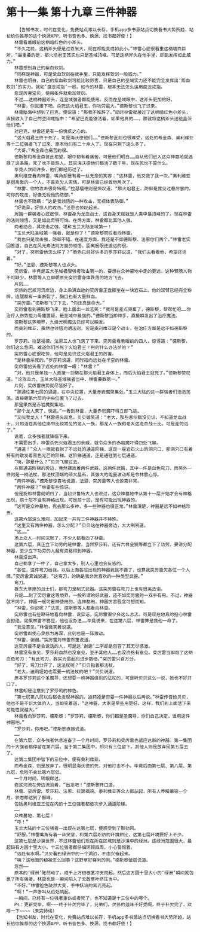 # 第十一集 第十九章 三件神器
        【告知书友，时代在变化，免费站点难以长存，手机app多书源站点切换看书大势所趋，站长给你推荐的这个换源APP，听书音色多、换源、找书都好使！】
       林雷看着眼前这柄暗红色的小斧头。
       “不久之前，这柄斧头便是过百米大，现在却能变成如此小。”林雷心底很看重这柄嗜血巨斧，“最重要的是，那火焰君王其实也只是圣域顶峰。可是这柄斧头在他手里，却能发挥如此威力。”
       林雷想到自己的紫血软剑。
       “同样是神器，可是紫血软剑在我手里，只能发挥软剑一般威力。”
       林雷也明白，自己的紫血软剑可能比较厉害，只是自己的圣域实力还不能完全发挥出‘紫血软剑’的实力。就如‘盘龙戒指’一般。如今的林雷，根本无法怎么运用盘龙戒指。
       愈是厉害宝贝，使用条件就愈加苛刻。
       不过……这柄神器斧头，连圣域强者都能使用。反而在圣域眼中，这斧头更加的好。
       “林雷，你就接下吧。杀死这火焰君王，你功劳最大。”德斯黎也飞了过来。
       林雷脑海中想到了巴克，便说道：“那我不推辞了。”同时林雷就接过了这柄暗红色小斧头，直接收入了自己的空间戒指中：“希望巴克能够活着，如果他真的……，那就将这柄斧头送给盖茨他们吧。”
       对巴克，林雷还是有一份愧疚之心的。
       “这火焰君王终于死了，可是海沃德他们……”德斯黎此刻也很难受，远处的希金森、奥利维亚等十二位强者飞了过来，原本他们有二十余人了。现在只剩下这么多了。
       “大哥。”希金森也痛苦的很。
       德斯黎和希金森彼此相望，眼中都有着痛苦。可是他们明白……自从他们进入这众神墓地就选择了这条路。死了也不能怨人。其实海沃德他们都活了数千年，现在死也不算什么。
       毕竟人世间许多，他们都经历过了。
       奥利维亚看向林雷，嘴角却是有着一丝无奈的笑容：“这林雷，他又救了我一次。”奥利维亚是很高傲的一个人，不喜欢欠人恩情。可是林雷已经救他两次了。
       “林雷，你的攻击很奇特啊。”拉瑟福德则是惊叹道，“那火焰君王，防御是我见过最厉害的，可你的攻击，好像无视他的防御。”
       林雷也不隐瞒：“这是我领悟的一种攻击，无视体表防御。”
       “好诡异，好惊人的攻击。”法恩也惊叹起来。
       周围一群强者心底震惊，林雷身为龙血战士，这自身天赋就是人类中最顶峰的了。现在林雷的法则领悟，又是如此奇特可怕。在两方面，林雷都比其他人强。
       两者结合，其攻击之强，堪称玉兰大陆圣域第一！
       “玉兰大陆圣域第一强者，就是你了！”德斯黎赞叹看向林雷。
       “我也只是攻击强，防御不错。在速度方面，我还是不如德斯黎、法恩你们两个。”林雷老实回答道，自己在风元素法则方面的领悟，距离极限还遥远的很。
       “对了，突厉雷他怎么样了？”脸色已经好许多的罗莎莉说道，“我们去看看他，希望还活着。”
       “好。”法恩、德斯黎等人也点头。
       突厉雷，毕竟是五大圣域极限强者攻击第一的，要想在众神墓地中走的更远，这种臂膀人物不可缺少，林雷等人立即朝原先突厉雷身体跌落的地方飞去。
       片刻……
       炽热的岩浆河流岸边，身上染满血迹的突厉雷正盘膝坐在一块岩石上。他的双臂已经完全粉碎，连腿都有一条断裂了，胸口也有大量鲜血。
       “突厉雷。”德斯黎飞了下去，“你还真是命大。”
       突厉雷看到德斯黎飞来，脸上露出一丝苦笑：“我可是差点完蛋了，德斯黎，帮帮忙吧……你治疗人伤势能力毋庸置疑，是圣域中最强的。”德斯黎当即伸手，直接瞬发出了治疗魔法。
       德斯黎这等境界，九级光明魔法已经可以瞬发。
       而奥利维亚，虽然也领悟光明法则，可是奥利维亚是个战士，在治疗方面是远不如德斯黎的。
       罗莎莉、拉瑟福德、法恩三人也飞落了下来，突厉雷看着眼前的四人，惊讶道：“德斯黎，你们这么悠闲，难道你们杀死了火焰君王？用的什么办法杀的？”
       突厉雷心底很吃惊，他可是见识过火焰君王的厉害。
       “是林雷杀死的。”罗莎莉说道，同时指向远处在半空的林雷。
       突厉雷抬头看了远处的林雷一眼：“林雷？”
       “对，他只是单独一人直接一剑劈在那火焰君王身体上，而后火焰君王就死了。”德斯黎赞叹道，“论攻击力，玉兰大陆圣域强者当中，林雷要数第一。”
       片刻，突厉雷伤势就尽皆好了。
       “那通往第七层的通道，在中央位置，大量赤岩魔聚集处。”玉兰大陆的这一群强者们浩浩荡荡，直接朝第六层的中央位置飞了过去。
       那里果然是赤岩魔聚集地。
       “那个龙人来了，快逃。”一看到林雷，大量赤岩魔吓得立即飞逃。
       “又叫我龙人！”林雷摇头叹息，贝贝嬉笑道：“老大，那些家伙都没见识，不知道龙血战士，只知道在其他位面中比较常见的龙人一族，那龙人一族和老大这龙血战士比，可是差的远了。”
       说着，众多强者就降临下来。
       不需要出手，林雷杀死火焰君王的余威，就令众多的赤岩魔吓得四处飞窜。
       “通道！”众人一眼就看到了不远处的通道阶梯，这是一座岩石火山的洞穴口，那洞穴口有着特有的散发着黑色光芒的阶梯。这阶梯通道，正是通往第七层通道。
       “咦，那是什么？”贝贝飞窜过去。
       在那通道阶梯的旁边，竟然摆放着两件武器，这两件武器，其中一件是血色弯刀，而另外一件则是一柄法杖。那法杖顶端的硕大晶石，其强大的能量波动却是令林雷心惊。
       “两件神器。”德斯黎惊喜地说道，法恩、突厉雷等人也惊喜非常。
       “两件神器？”林雷有些惊讶。
       但是旋即林雷就明白了，当初贝鲁特大人也说过，这众神墓地中从第十一层开始才会有神格出现，前十层不会有神格出现。可是前十层，是有可能出现神器的。
       “这可是众神墓地，死去那么多神，多一些神器也很正常。”林雷清楚，神器是远不如神格珍贵。
       这第六层这么难闯，加起来一共有三件神器并不特殊。
       “这里又有两件神器，怎么分配？”贝贝站在神器旁边，大大咧咧道。
       “这……”
       场上众人一时间沉默了，不少人都看向了林雷。
       这第六层，真正立下功劳的是林雷，当然罗莎莉，还有六目金猊等都立下了功劳。要说分配神器，至少立下功劳的人最有资格得到神器。
       林雷没出声。
       自己都拿了一件了，自己拿太多，别人心里也会反感的。
       “各位，这件弯刀给我。以后上面各层出现的神器我就不要了，也算我突厉雷欠各位一个人情。”突厉雷真诚说道，“这弯刀，的确是我非常喜欢的一种类型武器。”
       弯刀。
       极东大草原的战士们，那弯刀是制式武器。这突厉雷在弯刀上也有很高造诣。
       只是……到了突厉雷这等境界，一般所谓的好武器，还不如突厉雷的一双手有用。不过，神器就不同了。神器一般可是神使用的，连神都用，神器厉害程度可想而知。
       “林雷，你说呢？”法恩、德斯黎等人都看向林雷。
       突厉雷也有些期待地看向林雷，说实话，突厉雷很少会这么忐忑。可是现在他真的担心林雷会拒绝。如果林雷不答应，他也没办法……毕竟说来，在这第六层，林雷算是救他一命了。
       “我没意见。”林雷微笑着说道。
       突厉雷即使心灵修为再深，此刻也是一阵激动。
       “林雷，谢谢。”突厉雷对林雷郑重说道。
       这突厉雷不是会说话的人，可是这‘谢谢’二字却是包容了其无尽感激。
       林雷没有意见，罗莎莉自然也没意见，至于其他人……也没资格有意见。突厉雷当即取了这柄血色弯刀：“有此弯刀，我实力最起码进步数倍。”突厉雷兴奋万分。
       “好了，弯刀分开了，这法杖呢？”贝贝指着那法杖。
       “老大，迪莉娅她也需要一柄法杖的吧？”贝贝说道。
       原本罗莎莉这个圣魔导，还想要一柄神器级别的法杖的，可是听贝贝这么一说，她也不好开口了。
       林雷却是注意到了罗莎莉的神色。
       “第七层第八层以后都会发现神器的。迪莉娅是否要一件神器以后再说。”林雷传音给贝贝，他也不是不识大体的人，当即笑着道，“这神器，大家是早些用更好。这样，我们到上面活下来可能性就越大。”
       林雷看向罗莎莉、德斯黎：“罗莎莉、德斯黎，你们都是圣魔导，你们自己决定，谁用这件神器吧。”
       “罗莎莉，你用吧。”德斯黎直接说道。
       ……
       在第六层，众多强者休息准备了一个月时间，罗莎莉和突厉雷也适应这新的神器。第一集团的十大强者都停留在第六层，至于第二集团中，却只有三位留下。其他人则是放弃回第五层去了。
       这第二集团中留下的三位中，便有奥利维亚。
       而希金森，则是放弃了。很明显海沃德的死，对他打击不小。毕竟后面第七层、第八层、第九层，危险不会比第六层低。
       一个月时间，转眼即过。
       岩浆河流在旁边流淌着，“出发吧！”德斯黎开口道。
       林雷、突厉雷、罗莎莉、法恩、拉瑟福德、奥利维亚等众人都站起，所有人养精蓄锐一个月，状态都达到了巅峰。
       包括奥利维亚三位在内的十三位强者都依次步入通道阶梯。
       ……
       众神墓地，第七层！
       “呼！”
       玉兰大陆的十三位强者一出现在这第七层，便感受到了那劲风。
       “舒服。”林雷嘴角有着一丝笑意，和第六层炽热的环境相比，这第七层环境要好上不少。
       这第七层是沙漠世界，不过林雷他们现在所在区域则是沙漠中的绿洲。这绿洲范围很大，最起码有方圆十里大小。十三位强者都仔细环顾四周，小心警惕着。
       “远处有水啊。”贝贝看到绿洲中的一个湖泊，不由兴奋起来。
       “咦？这地面的植被怎么回事？这野草好锋利的刺。”德斯黎皱眉说道。
       忽然——
       原本的‘绿洲’陡然动了，成千上万根根茎冲天而起，然后这方圆十里大小的‘绿洲’瞬间就包裹了所有强者，林雷也是一瞬间陷入了无数草叶挤压当中。
       “不好。”林雷脸色陡然大变，手中妖冶的紫光亮起。
       “啊！”一声惨叫从远处响起。
       一瞬间，已经有一位强者重伤或者死了，也不知道是十三位中的哪个。
       Ps：更新完毕，啊~~~终于补欠完毕了，兄弟们，欠债的滋味不好受啊，终于补欠完了，欢呼一下~~~~（未完待续）
       【告知书友，时代在变化，免费站点难以长存，手机app多书源站点切换看书大势所趋，站长给你推荐的这个换源APP，听书音色多、换源、找书都好使！】